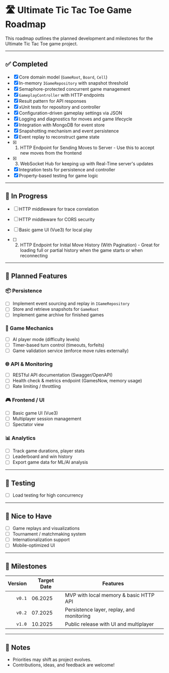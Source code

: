 ﻿# 🛣️ Ultimate Tic Tac Toe Game Roadmap

This roadmap outlines the planned development and milestones for the Ultimate Tic Tac Toe game project.

---

## ✅ Completed

- [x] Core domain model (`GameRoot`, `Board`, `Cell`)
- [x] In-memory `IGameRepository` with snapshot threshold
- [x] Semaphore-protected concurrent game management
- [x] `GameplayController` with HTTP endpoints
- [x] Result pattern for API responses
- [x] xUnit tests for repository and controller
- [x] Configuration-driven gameplay settings via JSON
- [x] Logging and diagnostics for moves and game lifecycle
- [x] Integration with MongoDB for event store
- [x] Snapshotting mechanism and event persistence
- [x] Event replay to reconstruct game state
- [x] 1. HTTP Endpoint for Sending Moves to Server - Use this to accept new moves from the frontend
- [x] 3. WebSocket Hub for keeping up with Real-Time server's updates
- [x] Integration tests for persistence and controller
- [x] Property-based testing for game logic

---

## 🔄 In Progress

- [ ] HTTP middleware for trace correlation
- [ ] HTTP middleware for CORS security
- [ ] Basic game UI (Vue3) for local play

- [ ] 2. HTTP Endpoint for Initial Move History (With Pagination) - Great for loading full or partial history when the game starts or when reconnecting
---

## 📝 Planned Features

### 📦 Persistence

- [ ] Implement event sourcing and replay in `IGameRepository`
- [ ] Store and retrieve snapshots for `GameRoot`
- [ ] Implement game archive for finished games

### 🧠 Game Mechanics

- [ ] AI player mode (difficulty levels)
- [ ] Timer-based turn control (timeouts, forfeits)
- [ ] Game validation service (enforce move rules externally)

### 🌐 API & Monitoring

- [ ] RESTful API documentation (Swagger/OpenAPI)
- [ ] Health check & metrics endpoint (GamesNow, memory usage)
- [ ] Rate limiting / throttling

### 🎮 Frontend / UI

- [ ] Basic game UI (Vue3)
- [ ] Multiplayer session management
- [ ] Spectator view

### 📊 Analytics

- [ ] Track game durations, player stats
- [ ] Leaderboard and win history
- [ ] Export game data for ML/AI analysis

---

## 🧪 Testing

- [ ] Load testing for high concurrency

---

## 🧩 Nice to Have

- [ ] Game replays and visualizations
- [ ] Tournament / matchmaking system
- [ ] Internationalization support
- [ ] Mobile-optimized UI

---

## 📅 Milestones

| Version | Target Date | Features									|
|--------:|-------------|------------------------------------------	|
| `v0.1`  | 06.2025     | MVP with local memory & basic HTTP API	|
| `v0.2`  | 07.2025     | Persistence layer, replay, and monitoring |
| `v1.0`  | 10.2025     | Public release with UI and multiplayer	|

---

## 📌 Notes

- Priorities may shift as project evolves.
- Contributions, ideas, and feedback are welcome!